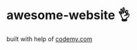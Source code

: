 # awesome-website :ok_hand:                                           
built with help of <a href="http://johnelder.com/">codemy.com</a>
